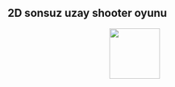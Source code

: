 ## 2D sonsuz uzay shooter oyunu

<div align="center">
    <img src="https://pasteboard.co/IMjcdpo.png" style=" width:100px ; height:100px " /> 
</div>

